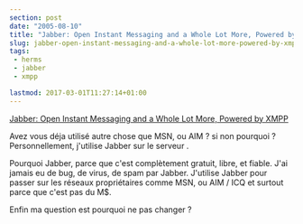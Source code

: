 ```yaml
---
section: post
date: "2005-08-10"
title: "Jabber: Open Instant Messaging and a Whole Lot More, Powered by XMPP"
slug: jabber-open-instant-messaging-and-a-whole-lot-more-powered-by-xmpp
tags:
 - herms
 - jabber
 - xmpp

lastmod: 2017-03-01T11:27:14+01:00
---
```


[Jabber: Open Instant Messaging and a Whole Lot More, Powered by XMPP](http://www.jabber.org/)

Avez vous déja utilisé autre chose que MSN, ou AIM ? si non pourquoi ? Personnellement, j'utilise Jabber sur le serveur [](www.fritalk.com).

Pourquoi Jabber, parce que c'est complètement gratuit, libre, et fiable. J'ai jamais eu de bug, de virus, de spam par Jabber. J'utilise Jabber pour passer sur les réseaux propriétaires comme MSN, ou AIM / ICQ et surtout parce que c'est pas du M$.

Enfin ma question est pourquoi ne pas changer ?
